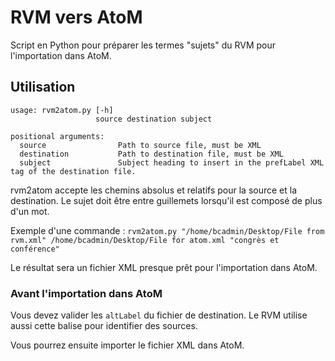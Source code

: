 # RVM vers AtoM
 
Script en Python pour préparer les termes "sujets" du RVM pour l'importation dans AtoM.

## Utilisation

```
usage: rvm2atom.py [-h]
                   source destination subject

positional arguments:
  source                Path to source file, must be XML
  destination           Path to destination file, must be XML
  subject               Subject heading to insert in the prefLabel XML tag of the destination file.

```

rvm2atom accepte les chemins absolus et relatifs pour la source et la destination. Le sujet doit être entre guillemets lorsqu'il est composé de plus d'un mot.

Exemple d'une commande :
`rvm2atom.py "/home/bcadmin/Desktop/File from rvm.xml" /home/bcadmin/Desktop/File for atom.xml "congrès et conférence"`

Le résultat sera un fichier XML presque prêt pour l'importation dans AtoM.

### Avant l'importation dans AtoM

Vous devez valider les `altLabel` du fichier de destination. Le RVM utilise aussi cette balise pour identifier des sources.

Vous pourrez ensuite importer le fichier XML dans AtoM.